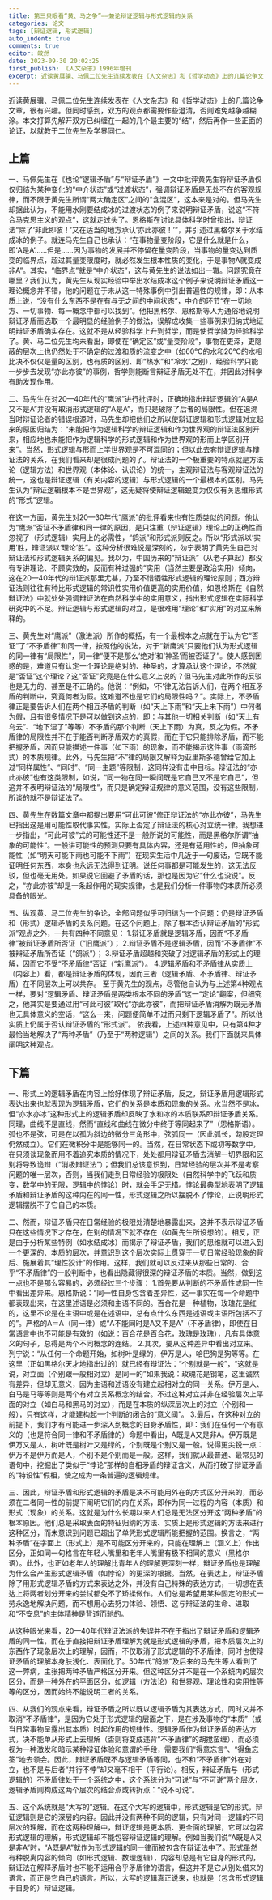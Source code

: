 ```yaml
---
title: 第三只眼看“黄、马之争”——兼论辩证逻辑与形式逻辑的关系
categories: 论文
tags: [辩证逻辑, 形式逻辑]
auto_indent: true
comments: true
editor: 皎然
date: 2023-09-30 20:02:25
first_publish: 《人文杂志》1996年增刊
excerpt: 近读黄展骥、马佩二位先生连续发表在《人文杂志》和《哲学动态》上的几篇论争文章，很有兴趣。但同时感到，双方的观点都需要作些澄清，否则难免越争越糊涂。本文打算先解开双方已纠缠在一起的几个最主要的“结”，然后再作一些正面的论证，以就教于二位先生及学界同仁。
---
```

近读黄展骥、马佩二位先生连续发表在《人文杂志》和《哲学动态》上的几篇论争文章，很有兴趣。但同时感到，双方的观点都需要作些澄清，否则难免越争越糊涂。本文打算先解开双方已纠缠在一起的几个最主要的“结”，然后再作一些正面的论证，以就教于二位先生及学界同仁。
## 上篇
一、马佩先生在《也论“逻辑矛盾”与“辩证矛盾”》一文中批评黄先生将辩证矛盾仅仅归结为某种变化的“中介状态”或“过渡状态”，强调辩证矛盾是无处不在的客观规律，而不限于黄先生所谓“两大确定区”之间的“含混区”，这本来是对的。但马先生却据此认为，不能用水刚要结成冰的过渡状态的例子来说明辩证矛盾，说这“不符合马克思主义的观点”，这就走过头了。恩格斯在讨论具体科学时曾指出，辩证法“除了‘非此即彼！’又在适当的地方承认‘亦此亦彼！’”，并引述过黑格尔关于水结成冰的例子。就连马先生自己也承认：“在事物量变阶段，它是什么就是什么，即‘A是A’……但是……因为事物的发展并不停留在量变阶段，当事物的量变达到质变的临界点，超过其量变限度时，就必然发生根本性质的变化，于是事物A就变成非A”。其实，“临界点”就是“中介状态”，这与黄先生的说法如出一辙。问题究竟在哪里？我们认为，黄先生从现实经验中举出水结成冰这个例子来说明辩证矛盾这一理论概念并不错，他的问题在于未从这一特殊事例中引出普遍性的规律，即：从本质上说，“没有什么东西不是在有与无之间的中间状态”，中介的环节“在一切地方、一切事物、每一概念中都可以找到”。他把黑格尔、恩格斯等人为通俗地说明辩证矛盾而选取一个最明显的经验例子的做法，误解成收集一些事例来归纳式地证明辩证矛盾确实存在。这就不是从经验科学上升到哲学，而是使哲学降为经验科学了。黄、马二位先生均未看出，即使在“确定区”或“量变阶段”，事物在更深，更隐蔽的层次上也仍然处于不确定的过渡和质的流变之中（如60℃的水和20℃的水相比决不仅仅是量的区别，也有质的区别、即“热水”和“冷水”之别），经验科学只能一步步去发现“亦此亦彼”的事例，哲学则能断言辩证矛盾无处不在，并因此对科学有助发现作用。

二、马先生在对20—40年代的“鹰派”进行批评时，正确地指出辩证逻辑的“A是A又不是A”并没有取消形式逻辑的“A是A”，而只是破除了后者的局限性。但在追溯当时辩证论者的错误根源时，马先生却把他们之所以使辩证逻辑和形式逻辑对立起来的原因归结为：“未能把作为逻辑科学的辩证逻辑和作为世界观的辩证法区别开来，相应地也未能把作为逻辑科学的形式逻辑和作为世界观的形而上学区别开来”。当然，形式逻辑与形而上学世界观是不可混同的；但以此去套辩证逻辑与辩证法的关系，在我们看来却是很成问题的了。辩证法的一个极重要的特点就是方法论（逻辑方法）和世界观（本体论、认识论）的统一，主观辩证法与客观辩证法的统一，这也是辩证逻辑（有关内容的逻辑）与形式逻辑的一个最根本的区别。马先生认为“辩证逻辑根本不是世界观”，这无疑将使辩证逻辑蜕变为仅仅有关思维形式的“形式”逻辑。

在这一方面，黄先生对20—30年代“鹰派”的批评看来也有性质类似的问题。他认为“鹰派”否证不矛盾律和同一律的原因，是只注重（辩证逻辑）理论上的正确性而忽视了（形式逻辑）实用上的必需性，“鸽派”和形式派则反之。所以“形式派以‘实用’胜，辩证派以‘理论’胜”。这种分析很难说是深刻的，勿宁表明了黄先生自己对辩证法和形式逻辑关系的偏见。我以为，中国历来的“辩证派”（从老子算起）都没有专讲理论、不顾实效的，反而有种过强的“实用（当然主要是政治实用）倾向，这在20—40年代的辩证派那里尤甚，乃至不惜牺牲形式逻辑的理论原则；西方辩证法则往往有种比形式逻辑的常识性实用价值更高的实用价值，如恩格斯在《自然辩证法》中就处处强调辩证法在自然科学中的实用意义，指出形式逻辑在实际科学研究中的不足。辩证逻辑与形式逻辑的对立，是很难用“理论”和“实用”的对立来解释的。

三、黄先生对“鹰派”（激进派）所作的概括，有一个最根本之点就在于认为它“否证”了“不矛盾律”和同一律，按照他的说法，对于“新鹰派”只要他们认为形式逻辑的同一律有“局限性”，同一律“便不是那么‘绝对’和‘神圣’而被否证了”。使人感到困惑的是，难道只有认定一个理论是绝对的、神圣的，才算承认这个理论，不然就是“否证”这个理论？这“否证”究竟是在什么意义上说的？但马先生对此所作的反驳也是无力的、甚至是不正确的。他说：“例如，‘不’律无法告诉人们，在两个相互矛盾的判断中，究竟何者为假。这难道不也是它们的局限性吗？”。实际上，不矛盾律正是要告诉人们在两个相互矛盾的判断（如“天上下雨”和“天上未下雨”）中何者为假，且有很多情况下是可以做到这点的，即：与其他一切相关判断（如“天上有乌云”、“地下湿了”等等）不矛盾的那个判断（天上下雨）为真，反之为假。不矛盾律的局限性并不在于能否判断矛盾双方的真假，而在于它只能排除矛盾，而不能把握矛盾，因而只能描述一件事（如下雨）的现象，而不能揭示这件事（雨滴形式）的本质规律。此外，马先生把“不”律的局限又解释为亚里斯多德曾给它加上过“同样属性”、“同时”、“同一主题”等限制，这同样没有击中目标。辩证法的“亦此亦彼”也有这类限制，如说，“同一物在同一瞬间既是它自己又不是它自己”，但这并不表明辩证法的“局限性”，而只是确定辩证规律的意义范围，没有这些限制，所谈的就不是辩证法了。

四、黄先生在数篇文章中都提出要用“可此可彼”修正辩证法的“亦此亦彼”，马先生已指出这是用可能性取代事实性，实际上否定了辩证法的核心对立统一律。我想进一步指出，“可此可彼”式的可能性还不是一般所说的可能性，而是黑格尔所谓“抽象的可能性”。一般讲可能性的预测只要有具体内容，还是有适用性的，但抽象可能性（如“明天可能下雨也可能不下雨”）在现实生活中几近于一句废话，它既不能证明任何东西，本身也永远无法得到证明。说任何事都是可能发生的，这无法反驳，但也毫无用处。如果说它回避了矛盾的话，那也是因为它“什么也没说”。反之，“亦此亦彼”却是一条起作用的现实规律，也是我们分析一件事物的本质所必须具备的眼光。

五、纵观黄、马二位先生的争论，全部问题似乎可归结为一个问题：仍是辩证矛盾和（形式）逻辑矛盾的关系问题。在这个问题上，除了根本否认辩证矛盾的“形式派”观点之外，一共有四种不同意见：
1.辩证矛盾就是逻辑矛盾，因而“不矛盾律”被辩证矛盾所否证（“旧鹰派”）；
2.辩证矛盾不是逻辑矛盾，因而“不矛盾律”不被辩证矛盾所否证（“鸽派”）；
3.辩证矛盾超越和突破了对逻辑矛盾的形式上的理解，因而它不受“不矛盾律”否证（“新鹰派”）。
4.逻辑矛盾和不矛盾律从实质上（内容上）看，都是辩证矛盾的体现，因而三者（逻辑矛盾、不矛盾律、辩证矛盾）在不同层次上可以共存。
至于黄先生的观点，尽管他自认为与上述第4种观点一样，要对“逻辑矛盾、辩证矛盾是两类根本不同的矛盾”这一“定论”翻案，但细究之，他其实是要通过用“可此可彼”取代“亦此亦彼”，而把辩证矛盾消解为既无矛盾也无具体意义的空话，“这么一来，问题便简单不过而只剩下逻辑矛盾了”。所以他实质上仍属于否认辩证矛盾的“形式派”。
依我看，上述四种意见中，只有第4种才最恰当地解决了“两种矛盾”（乃至于“两种逻辑”）之间的关系。我们下面就来具体阐明这种观点。
## 下篇
一、形式上的逻辑矛盾在内容上恰好体现了辩证矛盾，反之，辩证矛盾用逻辑形式表达出来也就表现为逻辑矛盾，它们的关系是本质和现象的关系。水当然不是冰，但“亦水亦冰”这种形式上的逻辑矛盾却反映了水和冰的本质联系即辩证矛盾关系。同理，曲线不是直线，然而“直线和曲线在微分中终于等同起来了”（恩格斯语）。弧也不是弦，可是在以孤为斜边的微分三角形中，弦弧同一（因此弧长，勾股定理仍然成立）。它们在微积分中是能够同一的。当然，在日常状态下或初等数学中，在只须谈现象而用不着追究本质的情况下，处处都用辩证矛盾去消解一切界限和区别将导致诡辩（“消极辩证法”）；但我们总该意识到，日常经验的层次并不是考察问题的唯一层次，否则，当我们走到日常经验的极限处（自然科学中的飞跃和质变，数学中的无限，逻辑中的悖论）时，就会手足无措。悖论最典型地表明了逻辑矛盾和辩证矛盾的这种内在的同一性，形式逻辑之所以摆脱不了悖论，正说明形式逻辑摆脱不了它自己的本质。

二、然而，辩证矛盾只在日常经验的极限处清楚地暴露出来，这并不表示辩证矛盾只在这些情况下才存在，在别的情况下就不存在（如黄先生所设想的）。相反，正是由于分析某些特例（如水结成冰）而揭示了辩证矛盾，我们的思维就可以进入到一个更深的、本质的层次，并意识到这个层次实际上贯穿于一切日常经验现象的背后、施展着其“理性狡计”的作用。这样，我们就可以反过来从那些日常的、合乎“不矛盾律”的一般判断中，也看出隐藏得很深的辩证矛盾的本质。当然，做到这一点也不是那么容易的，必须经过三个步骤：
1.首先要从判断的不矛盾性或同一性中看出差异来。恩格斯说：“同一性自身包含着差异性，这一事实在每一个命题中都表现出来，在这里述语是必须和主语不同的。百合花是一种植物，玫瑰花是红的，这里不论是在主语中或是在述语中，总有点什么东西是述语或主语所包括不了的”。严格的A＝A（同一律）或“A不能同时是A又不是A”（不矛盾律），即使在日常语言中也不可能是有效的（如说：百合花是百合花，玫瑰是玫瑰），凡有具体意义的句子，总得是两个不同概念的连结。
2.其次，要从这种差异中看出对立来。列宁说：“从任何一个命题开始，如树叶是绿的，伊万是人，哈巴狗是狗等等。在这里（正如黑格尔天才地指出过的）就已经有辩证法：“个别就是一般”，“这就是说，对立面（个别跟一般相对立）是同一的”如果我说：玫瑰花是钢笔，这里诚然有差异，但却无意义，因为主语和述语没有建立起相对立的同一关系。伊万是人、白马是马等等则是两个有对立关系概念的结合。不过这种对立并非在经验层次上平面的对立（如白马和黑马的对立），而是在本质的纵深层次上的对立（个别和一般），只有这样，才能建构起一个判断的闭合的“意义阈”。
3.最后，在这种对立的前提下，我们才有可能进一步深入到概念的自身矛盾性，即：我们在任何一个有意义的（也是符合同一律和不矛盾律的）命题中看出，A既是A又是非A。伊万既是伊万又是人，树叶既是树叶又是绿的，个别既是个别又是一般。说得更尖锐一点：伊万不是伊万而是人，个别不是个别而是一般。这样，我们就从最普通、最常见的语句中，挖掘出了类似于“悖论”那样的自相矛盾的辩证含义，从而打破了辩证矛盾的“特设性”假相，使之成为一条普遍的逻辑规律。

三、因此，辩证矛盾和形式逻辑的矛盾是决不可能用外在的方式区分开来的，而必须在二者同一性的前提下阐明它们的内在关系，即作为同一过程的内容（本质）和形式（现象）的关系。这就是为什么长期以来人们总是无法区分开这“两种矛盾”的根本原因。他们总是采取表面的特征归纳的方法、实质上是形式逻辑的方法来进行这种区分，而未意识到问题已超出了单凭形式逻辑所能把握的范围。换言之，“两种矛盾”在字面上（形式上）是不可能区分开来的，只能在理解上（涵义上）作出区分，正如同一句格言在年轻人嘴里和老年人嘴里有极不相同的意义（黑格尔语）。此外，也正如老年人的理解比青年人的理解更深刻一样，辩证矛盾也是理解为什么会产生形式逻辑矛盾（如悖论）的更深的根据。当然，在表达上，辩证矛盾除了用形式逻辑矛盾的方式来表达之外，并没有自己特殊的表达方式，一切想在表达上将两者划分开来的尝试都免不了矫揉做作。人们总是希望用某种固定的形式一劳永逸地解决问题，而不想用心去努力体验、领悟、这与辩证法的生命、进取和“不安息”的主体精神是背道而驰的。

从这种眼光来看，20—40年代辩证法派的失误并不在于指出了辩证矛盾和逻辑矛盾的同一性，而在于直接把辩证矛盾理解为就是形式逻辑的矛盾，把本质层次上的东西作了现象层次上的理解，因而，不仅取消了形式逻辑的不矛盾律，同时也使辩证矛盾的理解本身肤浅化、表面化了。50年代“鸽派”及后来的马先生等人看到了这一弊病，主张把两种矛盾严格区分开来。但这种区分并不是在一个系统内的层次区分，而是一种外在的平面区分，如逻辑（方法论）和世界观、理论性和实用性等等的区分，因而始终不能说明二者的关系。

四、从我们的观点来看，辩证矛盾之所以既以逻辑矛盾为其表达方式，同时又并不取消“不矛盾律”，是因为它处于形式逻辑的层面之下，是在涉及事物的“本质”（或当日常事物呈露出其本质）时起作用的规律性。逻辑矛盾作为辩证矛盾的表达方式，决不能单从形式上去理解（否则将变成违背“不矛盾律”的胡搅蛮缠），而必须视为一种激发和暗示某种辩证体验和意谓的手段，需要我们“得意忘言”、“得鱼忘筌”地去领会。因此，辩证矛盾既不与逻辑矛盾等同，也不和“不矛盾律”外在对立，也不是与后者“并行不悖”却又毫不相干（平行论）。相反，辩证矛盾与（形式逻辑的）不矛盾律处于一个系统之中，这个系统分为“可说”与“不可说”两个层次，逻辑矛盾则构成这两个层次的结合点或转折点：“说不可说”。

五、这个系统就是“大写的”逻辑。在这个大写的逻辑中，形式逻辑是它的形式，辩证逻辑则是它的深层的内容。因此并没有两种不同的逻辑，只有对同一逻辑的不同层次的理解，而在这两种理解中，辩证逻辑是更本质、更全面的理解，它可以包容形式逻辑的理解，形式逻辑却不能包容辩证逻辑的理解。例如当我们说“A既是A又是非A”时，“A既是A”就作为形式逻辑的同一律而被包含在辩证法中了。形式虽然有种脱离内容的倾向（如形式逻辑、数理逻辑），内容却总是有它自身的形式的，辩证法在解释矛盾时也不能不运用合乎矛盾律的语言，但这并不是它从别处借来的语言，而正是它自己的语言。所以，大写的逻辑真正说来，也就是（包含形式逻辑于自身的）辩证逻辑。
